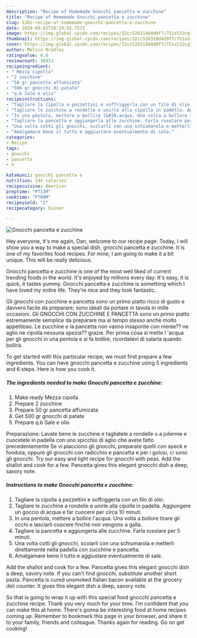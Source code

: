 ```yaml
---
description: "Recipe of Homemade Gnocchi pancetta e zucchine"
title: "Recipe of Homemade Gnocchi pancetta e zucchine"
slug: 1202-recipe-of-homemade-gnocchi-pancetta-e-zucchine
date: 2020-09-02T20:19:55.757Z
image: https://img-global.cpcdn.com/recipes/32cc526319d4d9f7/751x532cq70/gnocchi-pancetta-e-zucchine-recipe-main-photo.jpg
thumbnail: https://img-global.cpcdn.com/recipes/32cc526319d4d9f7/751x532cq70/gnocchi-pancetta-e-zucchine-recipe-main-photo.jpg
cover: https://img-global.cpcdn.com/recipes/32cc526319d4d9f7/751x532cq70/gnocchi-pancetta-e-zucchine-recipe-main-photo.jpg
author: Melvin Bradley
ratingvalue: 4.8
reviewcount: 30453
recipeingredient:
- " Mezza cipolla"
- "2 zucchine"
- "50 gr pancetta affumicata"
- "500 gr gnocchi di patate"
- "q.b Sale e olio"
recipeinstructions:
- "Tagliare la cipolla a pezzettini e soffriggerla con un filo di olio."
- "Tagliare le zucchine a rondelle e unirle alla cipolla in padella. Aggiungere un goccio di acqua e far cuocere per circa 10 minuti."
- "In una pentola, mettere a bollire l&#39;acqua. Una volta a bollore tirare gli occhi e lasciarli cuocere finché non vengono a galla."
- "Tagliare la pancetta e aggiungerla alle zucchine. Farla rosolare per 5 minuti."
- "Una volta cotti gli gnocchi, scolarli con una schiumarola e metterli direttamente nella padella con zucchine e pancetta."
- "Amalgamare bene il tutto e aggiustare eventualmente di sale."
categories:
- Recipe
tags:
- gnocchi
- pancetta
- e

katakunci: gnocchi pancetta e 
nutrition: 144 calories
recipecuisine: American
preptime: "PT13M"
cooktime: "PT60M"
recipeyield: "2"
recipecategory: Dinner

---
```



![Gnocchi pancetta e zucchine](https://img-global.cpcdn.com/recipes/32cc526319d4d9f7/751x532cq70/gnocchi-pancetta-e-zucchine-recipe-main-photo.jpg)

Hey everyone, it's me again, Dan, welcome to our recipe page. Today, I will show you a way to make a special dish, gnocchi pancetta e zucchine. It is one of my favorites food recipes. For mine, I am going to make it a bit unique. This will be really delicious.

Gnocchi pancetta e zucchine is one of the most well liked of current trending foods in the world. It's enjoyed by millions every day. It's easy, it is quick, it tastes yummy. Gnocchi pancetta e zucchine is something which I have loved my entire life. They're nice and they look fantastic.

Gli gnocchi con zucchine e pancetta sono un primo piatto ricco di gusto e davvero facile da preparare; sono ideali da portare in tavola in mille occasioni. Gli GNOCCHI CON ZUCCHINE E PANCETTA sono un primo piatto estremamente semplice da preparare ma al tempo stesso anche molto appetitoso. Le zucchine e la pancetta non vanno insaporite con niente?? ne aglio ne cipolla.nessuna spezia?? grazie. Per prima cosa si mette l &#39;acqua per gli gnocchi in una pentola e si fa bollire, ricordatevi di salarla quando bollirà.


To get started with this particular recipe, we must first prepare a few ingredients. You can have gnocchi pancetta e zucchine using 5 ingredients and 6 steps. Here is how you cook it.

<!--inarticleads1-->

##### The ingredients needed to make Gnocchi pancetta e zucchine:

1. Make ready  Mezza cipolla
1. Prepare 2 zucchine
1. Prepare 50 gr pancetta affumicata
1. Get 500 gr gnocchi di patate
1. Prepare q.b Sale e olio


Preparazione: Lavate bene le zucchine e tagliatele a rondelle o a julienne e cuocetele in padella con uno spicchio di aglio che avete fatto precedentemente Se vi piacciono gli gnocchi, preparate quelli con speck e fonduta, oppure gli gnocchi con radicchio e pancetta e per i golosi, ci sono gli gnocchi. Try our easy and light recipe for gnocchi with peas. Add the shallot and cook for a few. Pancetta gives this elegant gnocchi dish a deep, savory note. 

<!--inarticleads2-->

##### Instructions to make Gnocchi pancetta e zucchine:

1. Tagliare la cipolla a pezzettini e soffriggerla con un filo di olio.
1. Tagliare le zucchine a rondelle e unirle alla cipolla in padella. Aggiungere un goccio di acqua e far cuocere per circa 10 minuti.
1. In una pentola, mettere a bollire l&#39;acqua. Una volta a bollore tirare gli occhi e lasciarli cuocere finché non vengono a galla.
1. Tagliare la pancetta e aggiungerla alle zucchine. Farla rosolare per 5 minuti.
1. Una volta cotti gli gnocchi, scolarli con una schiumarola e metterli direttamente nella padella con zucchine e pancetta.
1. Amalgamare bene il tutto e aggiustare eventualmente di sale.


Add the shallot and cook for a few. Pancetta gives this elegant gnocchi dish a deep, savory note. If you can&#39;t find gnocchi, substitute another short pasta. Pancetta is cured unsmoked Italian bacon available at the grocery deli counter. It gives this elegant dish a deep, savory note. 

So that is going to wrap it up with this special food gnocchi pancetta e zucchine recipe. Thank you very much for your time. I'm confident that you can make this at home. There's gonna be interesting food at home recipes coming up. Remember to bookmark this page in your browser, and share it to your family, friends and colleague. Thanks again for reading. Go on get cooking!

